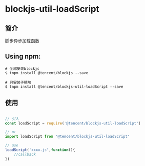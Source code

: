 # blockjs-util-loadScript

## 简介
脚步异步加载函数

## Using npm:
```shell
# 全部安装blockjs
$ tnpm install @tencent/blockjs --save

# 只安装子模块
$ tnpm install @tencent/blockjs-util-loadScript --save
```


## 使用
```js

// 引入
const loadScript = require('@tencent/blockjs-util-loadScript')

// or
import loadScript from '@tencent/blockjs-util-loadScript'

// use
loadScript('xxxx.js',function(){
    //callback
})

```